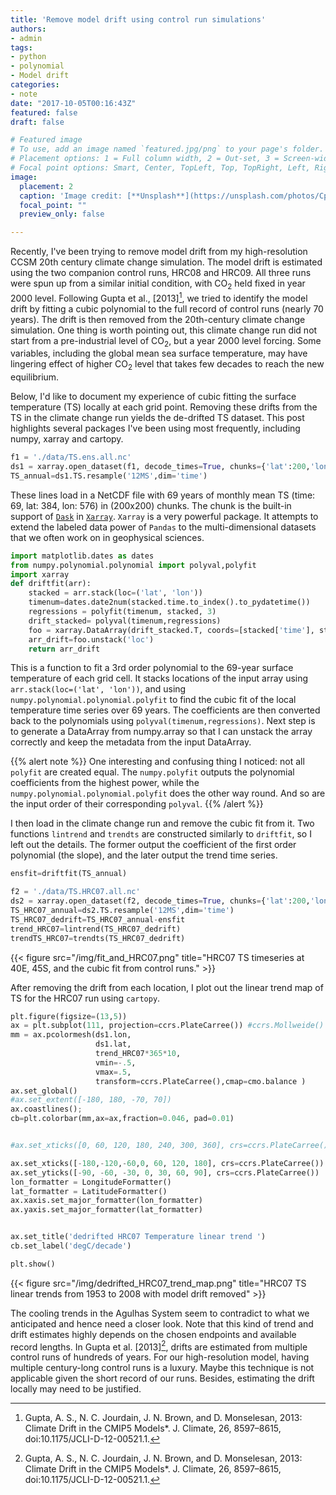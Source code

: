 ```yaml
---
title: 'Remove model drift using control run simulations'
authors:
- admin
tags:
- python
- polynomial
- Model drift
categories:
- note
date: "2017-10-05T00:16:43Z"
featured: false
draft: false

# Featured image
# To use, add an image named `featured.jpg/png` to your page's folder.
# Placement options: 1 = Full column width, 2 = Out-set, 3 = Screen-width
# Focal point options: Smart, Center, TopLeft, Top, TopRight, Left, Right, BottomLeft, Bottom, BottomRight
image:
  placement: 2
  caption: 'Image credit: [**Unsplash**](https://unsplash.com/photos/CpkOjOcXdUY)'
  focal_point: ""
  preview_only: false

---
```


Recently, I've been trying to remove model drift from my high-resolution CCSM 20th century climate change simulation. The model drift is estimated using the two companion control runs, HRC08 and HRC09. All three runs were spun up from a similar initial condition, with CO<sub>2</sub> held fixed in year 2000 level. Following Gupta et al., [2013][^1], we tried to identify the model drift by fitting a cubic polynomial to the full record of control runs (nearly 70 years). The drift is then removed from the 20th-century climate change simulation. One thing is worth pointing out, this climate change run did not start from a pre-industrial level of CO<sub>2</sub>, but a year 2000 level forcing. Some variables, including the global mean sea surface temperature, may have lingering effect of higher CO<sub>2</sub> level that takes few decades to reach the new equilibrium. 

[^1]: Gupta, A. S., N. C. Jourdain, J. N. Brown, and D. Monselesan, 2013: Climate Drift in the CMIP5 Models*. J. Climate, 26, 8597–8615, doi:10.1175/JCLI-D-12-00521.1.

Below, I'd like to document my experience of cubic fitting the surface temperature (TS) locally at each grid point. Removing these drifts from the TS in the climate change run yields the de-drifted TS dataset. This post highlights several packages I've been using most frequently, including numpy, xarray and cartopy. 


```python
f1 = './data/TS.ens.all.nc'
ds1 = xarray.open_dataset(f1, decode_times=True, chunks={'lat':200,'lon':200})
TS_annual=ds1.TS.resample('12MS',dim='time')
```

These lines load in a NetCDF file with 69 years of monthly mean TS (time: 69, lat: 384, lon: 576) in (200x200) chunks. The chunk is the built-in support of [`Dask`](https://dask.pydata.org/en/latest/) in [`Xarray`](http://xarray.pydata.org). `Xarray` is a very powerful package. It attempts to extend the labeled data power of `Pandas` to the multi-dimensional datasets that we often work on in geophysical sciences. 

```python
import matplotlib.dates as dates
from numpy.polynomial.polynomial import polyval,polyfit
import xarray
def driftfit(arr):
    stacked = arr.stack(loc=('lat', 'lon'))
    timenum=dates.date2num(stacked.time.to_index().to_pydatetime())
    regressions = polyfit(timenum, stacked, 3) 
    drift_stacked= polyval(timenum,regressions)
    foo = xarray.DataArray(drift_stacked.T, coords=[stacked['time'], stacked['loc']], dims=['time', 'loc'],name=arr.name)
    arr_drift=foo.unstack('loc')
    return arr_drift
```

This is a function to fit a 3rd order polynomial to the 69-year surface temperature of each grid cell. It stacks locations of the input array using `arr.stack(loc=('lat', 'lon'))`, and using `numpy.polynomial.polynomial.polyfit` to find the cubic fit of the local temperature time series over 69 years. The coefficients are then converted back to the polynomials using `polyval(timenum,regressions)`. Next step is to generate a DataArray from numpy.array so that I can unstack the array correctly and keep the metadata from the input DataArray.

{{% alert note %}}
One interesting and confusing thing I noticed: not all `polyfit` are created equal. The `numpy.polyfit` outputs the polynomial coefficients from the highest power, while the `numpy.polynomial.polynomial.polyfit` does the other way round. And so are the input order of their corresponding `polyval`. 
{{% /alert %}}

I then load in the climate change run and remove the cubic fit from it. Two functions `lintrend` and `trendts` are constructed similarly to `driftfit`, so I left out the details. The former output the coefficient of the first order polynomial (the slope), and the later output the trend time series. 

```python
ensfit=driftfit(TS_annual)

f2 = './data/TS.HRC07.all.nc'
ds2 = xarray.open_dataset(f2, decode_times=True, chunks={'lat':200,'lon':200})
TS_HRC07_annual=ds2.TS.resample('12MS',dim='time')
TS_HRC07_dedrift=TS_HRC07_annual-ensfit
trend_HRC07=lintrend(TS_HRC07_dedrift)
trendTS_HRC07=trendts(TS_HRC07_dedrift)
```

{{< figure src="/img/fit_and_HRC07.png" title="HRC07 TS timeseries at 40E, 45S, and the cubic fit from control runs." >}}

After removing the drift from each location, I plot out the linear trend map of TS for the HRC07 run using `cartopy`.

```python
plt.figure(figsize=(13,5))
ax = plt.subplot(111, projection=ccrs.PlateCarree()) #ccrs.Mollweide()
mm = ax.pcolormesh(ds1.lon,
                   ds1.lat,
                   trend_HRC07*365*10,                   
                   vmin=-.5,
                   vmax=.5,
                   transform=ccrs.PlateCarree(),cmap=cmo.balance )
ax.set_global()
#ax.set_extent([-180, 180, -70, 70])
ax.coastlines();
cb=plt.colorbar(mm,ax=ax,fraction=0.046, pad=0.01)


#ax.set_xticks([0, 60, 120, 180, 240, 300, 360], crs=ccrs.PlateCarree())

ax.set_xticks([-180,-120,-60,0, 60, 120, 180], crs=ccrs.PlateCarree())
ax.set_yticks([-90, -60, -30, 0, 30, 60, 90], crs=ccrs.PlateCarree())
lon_formatter = LongitudeFormatter()
lat_formatter = LatitudeFormatter()
ax.xaxis.set_major_formatter(lon_formatter)
ax.yaxis.set_major_formatter(lat_formatter)


ax.set_title('dedrifted HRC07 Temperature linear trend ')
cb.set_label('degC/decade')

plt.show()
```

{{< figure src="/img/dedrifted_HRC07_trend_map.png" title="HRC07 TS linear trends from 1953 to 2008 with model drift removed" >}}

The cooling trends in the Agulhas System seem to contradict to what we anticipated and hence need a closer look. Note that this kind of trend and drift estimates highly depends on the chosen endpoints and available record lengths. In Gupta et al. [2013][^1], drifts are estimated from multiple control runs of hundreds of years. For our high-resolution model, having multiple century-long control runs is a luxury. Maybe this technique is not applicable given the short record of our runs. Besides, estimating the drift locally may need to be justified. 


